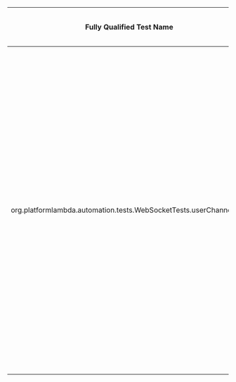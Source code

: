 | Fully Qualified Test Name | Project Name | SHA | Lines that cause failure | Root Cause | Source or Test Code | Why is the test flaky? | Full Line in Idoft |
| ------------- | ------------- | ------------- | ------------- | ------------- | ------------- | ------------- | ------------- |
| org.platformlambda.automation.tests.WebSocketTests.userChannelTest | https://github.com/Accenture/mercury | 6b744cdbb2206feca62848df92b3bf542f890be5 | 129, 130, 131 | Asynchronous Timing | Source | The reason why there was an asynchronous timing error at these three lines was that in the original snippet of code, the get() function was invoked immediately after the asynchronous BlockingQueue.poll function was called. The .poll function's time could depend on many factors, and so by checking right after the .poll function was called, there was not enough time given for this function to complete. In doing this, the .get() call would non-deterministically fail. The fix comes from giving the asynchronous call enough time to finish before checking the values of the .get() function. | https://github.com/Accenture/mercury,6b744cdbb2206feca62848df92b3bf542f890be5,extensions/rest-automation-lib,org.platformlambda.automation.tests.WebSocketTests.userChannelTest,NOD,DeveloperFixed,,https://github.com/Accenture/Mercury/commit/47663ff9c7803aa8613a81b3dff71ec9908e2d6e |






